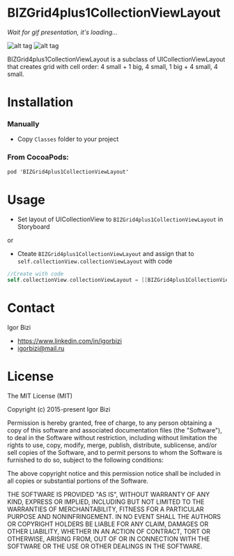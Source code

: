 # BIZGrid4plus1CollectionViewLayout 

*Wait for gif presentation, it's loading...*

![alt tag](https://github.com/bizibizi/BIZCollectionViewLayout4plus1Grid/blob/master/presentation.gif) ![alt tag](https://github.com/bizibizi/BIZGrid4plus1CollectionViewLayout/blob/master/cover-s.jpeg)


BIZGrid4plus1CollectionViewLayout is a subclass of UICollectionViewLayout that creates grid with cell order: 4 small + 1 big, 4 small, 1 big + 4 small, 4 small.


# Installation

### Manually
- Copy ```Classes``` folder to your project 

### From CocoaPods:
```objective-c
pod 'BIZGrid4plus1CollectionViewLayout' 
```


# Usage

- Set layout of UICollectionView to ```BIZGrid4plus1CollectionViewLayout``` in Storyboard
 
or
- Cteate ```BIZGrid4plus1CollectionViewLayout``` and assign that to ```self.collectionView.collectionViewLayout``` with code
```objective-c
//Create with code
self.collectionView.collectionViewLayout = [[BIZGrid4plus1CollectionViewLayout alloc] init];
```


# Contact

Igor Bizi
- https://www.linkedin.com/in/igorbizi
- igorbizi@mail.ru


# License
 
The MIT License (MIT)

Copyright (c) 2015-present Igor Bizi

Permission is hereby granted, free of charge, to any person obtaining a copy of this software and associated documentation files (the "Software"), to deal in the Software without restriction, including without limitation the rights to use, copy, modify, merge, publish, distribute, sublicense, and/or sell copies of the Software, and to permit persons to whom the Software is furnished to do so, subject to the following conditions:

The above copyright notice and this permission notice shall be included in all copies or substantial portions of the Software.

THE SOFTWARE IS PROVIDED "AS IS", WITHOUT WARRANTY OF ANY KIND, EXPRESS OR IMPLIED, INCLUDING BUT NOT LIMITED TO THE WARRANTIES OF MERCHANTABILITY, FITNESS FOR A PARTICULAR PURPOSE AND NONINFRINGEMENT. IN NO EVENT SHALL THE AUTHORS OR COPYRIGHT HOLDERS BE LIABLE FOR ANY CLAIM, DAMAGES OR OTHER LIABILITY, WHETHER IN AN ACTION OF CONTRACT, TORT OR OTHERWISE, ARISING FROM, OUT OF OR IN CONNECTION WITH THE SOFTWARE OR THE USE OR OTHER DEALINGS IN THE SOFTWARE.
 
